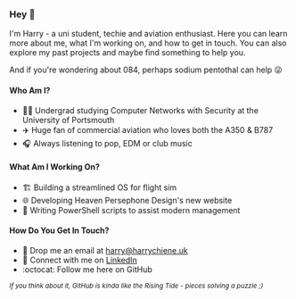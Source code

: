### Hey 👋

I'm Harry - a uni student, techie and aviation enthusiast. Here you can learn more about me, what I'm working on, and how to get in touch. You can also explore my past projects and maybe find something to help you.

And if you're wondering about 084, perhaps <!-- the top-shelf martini of --> sodium pentothal <!-- derivatives --> can help 😜

#### Who Am I?

- 👨‍💻 Undergrad studying Computer Networks with Security at the University of Portsmouth
- ✈️ Huge fan of commercial aviation who loves both the A350 & B787
- 🎧 Always listening to pop, EDM or club music

#### What Am I Working On?

- 🏗️ Building a streamlined OS for flight sim
- 🌐 Developing Heaven Persephone Design's new website
- 📜 Writing PowerShell scripts to assist modern management

#### How Do You Get In Touch?

- 📧 Drop me an email at [harry@harrychiene.uk](mailto:harry@harrychiene.uk)
- 🔗 Connect with me on [LinkedIn](https://www.linkedin.com/in/harrychiene)
- :octocat: Follow me here on GitHub

<sub> *If you think about it, GitHub is kinda like the Rising Tide - pieces solving a puzzle ;)* </sub>
